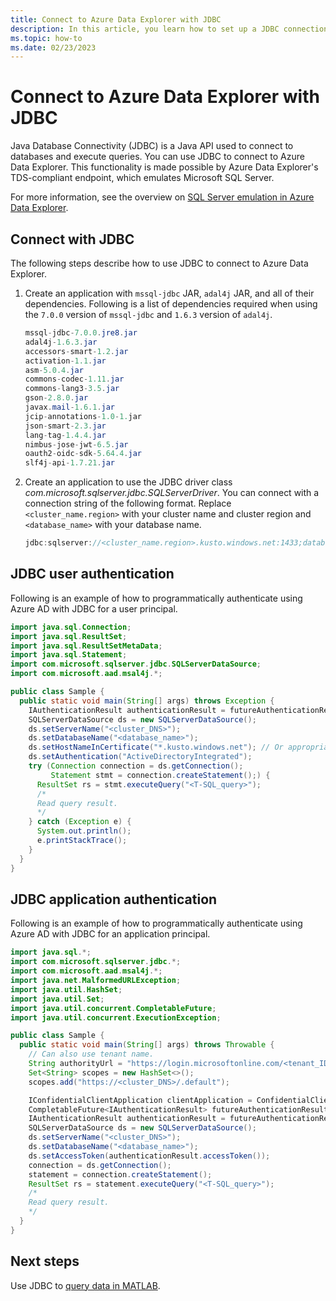 ```yaml
---
title: Connect to Azure Data Explorer with JDBC
description: In this article, you learn how to set up a JDBC connection to Azure Data Explorer.
ms.topic: how-to
ms.date: 02/23/2023
---
```


# Connect to Azure Data Explorer with JDBC

Java Database Connectivity (JDBC) is a Java API used to connect to databases and execute queries. You can use JDBC to connect to Azure Data Explorer. This functionality is made possible by Azure Data Explorer's TDS-compliant endpoint, which emulates Microsoft SQL Server.

For more information, see the overview on [SQL Server emulation in Azure Data Explorer](connect-sql-server-emulation.md).

## Connect with JDBC

The following steps describe how to use JDBC to connect to Azure Data Explorer.

1. Create an application with `mssql-jdbc` JAR, `adal4j` JAR, and all of their dependencies. Following is a list of dependencies required when using the `7.0.0` version of `mssql-jdbc` and `1.6.3` version of `adal4j`.

    ```java
    mssql-jdbc-7.0.0.jre8.jar
    adal4j-1.6.3.jar
    accessors-smart-1.2.jar
    activation-1.1.jar
    asm-5.0.4.jar
    commons-codec-1.11.jar
    commons-lang3-3.5.jar
    gson-2.8.0.jar
    javax.mail-1.6.1.jar
    jcip-annotations-1.0-1.jar
    json-smart-2.3.jar
    lang-tag-1.4.4.jar
    nimbus-jose-jwt-6.5.jar
    oauth2-oidc-sdk-5.64.4.jar
    slf4j-api-1.7.21.jar
    ```

1. Create an application to use the JDBC driver class *com.microsoft.sqlserver.jdbc.SQLServerDriver*. You can connect with a connection string of the following format. Replace `<cluster_name.region>` with your cluster name and cluster region and `<database_name>` with your database name.

    ```java
    jdbc:sqlserver://<cluster_name.region>.kusto.windows.net:1433;database=<database_name>;encrypt=true;trustServerCertificate=false;hostNameInCertificate=*.kusto.windows.net;loginTimeout=30;authentication=ActiveDirectoryIntegrated
    ```

## JDBC user authentication

Following is an example of how to programmatically authenticate using Azure AD with JDBC for a user principal.

```java
import java.sql.Connection;
import java.sql.ResultSet;
import java.sql.ResultSetMetaData;
import java.sql.Statement;
import com.microsoft.sqlserver.jdbc.SQLServerDataSource;
import com.microsoft.aad.msal4j.*;

public class Sample {
  public static void main(String[] args) throws Exception {
    IAuthenticationResult authenticationResult = futureAuthenticationResult.get();
    SQLServerDataSource ds = new SQLServerDataSource();
    ds.setServerName("<cluster_DNS>");
    ds.setDatabaseName("<database_name>");
    ds.setHostNameInCertificate("*.kusto.windows.net"); // Or appropriate regional domain.
    ds.setAuthentication("ActiveDirectoryIntegrated");
    try (Connection connection = ds.getConnection();
         Statement stmt = connection.createStatement();) {
      ResultSet rs = stmt.executeQuery("<T-SQL_query>");
      /*
      Read query result.
      */
    } catch (Exception e) {
      System.out.println();
      e.printStackTrace();
    }
  }
}
```

## JDBC application authentication

Following is an example of how to programmatically authenticate using Azure AD with JDBC for an application principal.

```java
import java.sql.*;
import com.microsoft.sqlserver.jdbc.*;
import com.microsoft.aad.msal4j.*;
import java.net.MalformedURLException;
import java.util.HashSet;
import java.util.Set;
import java.util.concurrent.CompletableFuture;
import java.util.concurrent.ExecutionException;

public class Sample {
  public static void main(String[] args) throws Throwable {
    // Can also use tenant name.
    String authorityUrl = "https://login.microsoftonline.com/<tenant_ID>";
    Set<String> scopes = new HashSet<>();
    scopes.add("https://<cluster_DNS>/.default");

    IConfidentialClientApplication clientApplication = ConfidentialClientApplication.builder("<application_client_ID>", ClientCredentialFactory.createFromSecret("<application_key>")).authority(authorityUrl).build();
    CompletableFuture<IAuthenticationResult> futureAuthenticationResult = clientApplication.acquireToken(ClientCredentialParameters.builder(scopes).build());
    IAuthenticationResult authenticationResult = futureAuthenticationResult.get();
    SQLServerDataSource ds = new SQLServerDataSource();
    ds.setServerName("<cluster_DNS>");
    ds.setDatabaseName("<database_name>");
    ds.setAccessToken(authenticationResult.accessToken());
    connection = ds.getConnection();
    statement = connection.createStatement();
    ResultSet rs = statement.executeQuery("<T-SQL_query>");
    /*
    Read query result.
    */
  }
}
```

## Next steps

Use JDBC to [query data in MATLAB](matlab.md).
